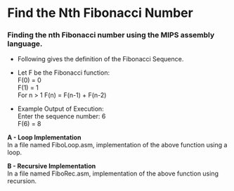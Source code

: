 # Find the Nth Fibonacci Number

### Finding the nth Fibonacci number using the MIPS assembly language. 
- Following gives the definition of the Fibonacci Sequence.
- Let F be the Fibonacci function: <br>
F(0) = 0<br>
F(1) = 1<br>
For n > 1 F(n) = F(n-1) + F(n-2)<br>

- Example Output of Execution:<br>
Enter the sequence number: 6<br>
F(6) = 8<br>

**A - Loop Implementation**<br>
In a file named FiboLoop.asm, implementation of the above function using a loop. <br>

**B - Recursive Implementation**<br>
In a file named FiboRec.asm, implementation of the above function using recursion.<br>
